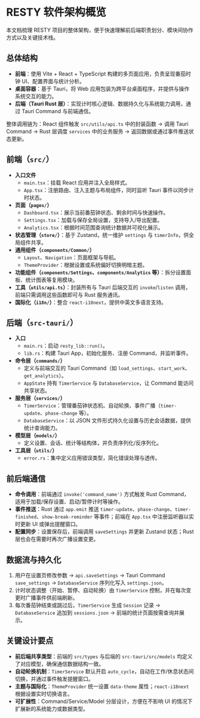 # RESTY 软件架构概览

本文档梳理 RESTY 项目的整体架构，便于快速理解前后端职责划分、模块间协作方式以及关键技术栈。

## 总体结构

- **前端**：使用 Vite + React + TypeScript 构建的多页面应用，负责呈现番茄时钟 UI、配置界面与统计分析。
- **桌面容器**：基于 Tauri，将 Web 应用包装为跨平台桌面程序，并提供与操作系统交互的能力。
- **后端（Tauri Rust 层）**：实现计时核心逻辑、数据持久化与系统能力调用，通过 Tauri Command 与前端通信。

整体调用链为：React 组件触发 `src/utils/api.ts` 中的封装函数 → 调用 Tauri Command → Rust 层调度 `services` 中的业务服务 → 返回数据或通过事件推送状态更新。

## 前端（`src/`）

- **入口文件**
  - `main.tsx`：挂载 React 应用并注入全局样式。
  - `App.tsx`：注册路由、注入主题与布局组件，同时监听 Tauri 事件以同步计时状态。
- **页面（`pages/`）**
  - `Dashboard.tsx`：展示当前番茄钟状态、剩余时间与快速操作。
  - `Settings.tsx`：加载与保存全局设置，支持导入/导出配置。
  - `Analytics.tsx`：根据时间范围查询统计数据并可视化展示。
- **状态管理（`store/`）**：基于 Zustand，统一维护 `settings` 与 `timerInfo`，供全局组件共享。
- **通用组件（`components/Common/`）**
  - `Layout`、`Navigation`：页面框架与导航。
  - `ThemeProvider`：根据设置或系统偏好切换明暗主题。
- **功能组件（`components/Settings`、`components/Analytics` 等）**：拆分设置面板、统计图表等复用模块。
- **工具（`utils/api.ts`）**：封装所有与 Tauri 后端交互的 `invoke`/`listen` 调用，前端只需调用这些函数即可与 Rust 服务通讯。
- **国际化（`i18n/`）**：整合 `react-i18next`，提供中英文多语言支持。

## 后端（`src-tauri/`）

- **入口**
  - `main.rs`：启动 `resty_lib::run()`。
  - `lib.rs`：构建 Tauri App，初始化服务、注册 Command，并监听事件。
- **命令层（`commands/`）**
  - 定义与前端交互的 Tauri Command（如 `load_settings`、`start_work`、`get_analytics`）。
  - `AppState` 持有 `TimerService` 与 `DatabaseService`，让 Command 能访问共享状态。
- **服务层（`services/`）**
  - `TimerService`：管理番茄钟状态机、自动轮换、事件广播（`timer-update`、`phase-change` 等）。
  - `DatabaseService`：以 JSON 文件形式持久化设置与历史会话数据，提供统计查询能力。
- **模型层（`models/`）**
  - 定义设置、会话、统计等结构体，并负责序列化/反序列化。
- **工具层（`utils/`）**
  - `error.rs`：集中定义应用错误类型，简化错误处理与透传。

## 前后端通信

- **命令调用**：前端通过 `invoke('command_name')` 方式触发 Rust Command，适用于加载/保存设置、启动/暂停计时等操作。
- **事件推送**：Rust 通过 `app.emit` 推送 `timer-update`、`phase-change`、`timer-finished`、`show-break-reminder` 等事件；前端在 `App.tsx` 中注册监听器以实时更新 UI 或弹出提醒窗口。
- **配置同步**：设置保存后，前端调用 `saveSettings` 并更新 Zustand 状态；Rust 层也会在需要时再次广播设置变更。

## 数据流与持久化

1. 用户在设置页修改参数 → `api.saveSettings` → Tauri Command `save_settings` → `DatabaseService` 序列化写入 `settings.json`。
2. 计时状态调整（开始、暂停、自动轮换）由 `TimerService` 控制，并在每次变更时广播事件供前端刷新。
3. 每次番茄钟结束或跳过后，`TimerService` 生成 `Session` 记录 → `DatabaseService` 追加到 `sessions.json` → 前端的统计页面按需查询并展示。

## 关键设计要点

- **前后端共享类型**：前端的 `src/types` 与后端的 `src-tauri/src/models` 均定义了对应模型，确保通信数据结构一致。
- **自动轮换机制**：`TimerService` 默认开启 `auto_cycle`，自动在工作/休息状态间切换，并通过事件触发提醒窗口。
- **主题与国际化**：`ThemeProvider` 统一设置 `data-theme` 属性；`react-i18next` 根据设置实时切换语言。
- **可扩展性**：Command/Service/Model 分层设计，方便在不影响 UI 的情况下扩展新的系统能力或数据类型。

